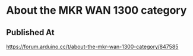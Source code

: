 # About the MKR WAN 1300 category

## Published At

https://forum.arduino.cc/t/about-the-mkr-wan-1300-category/847585
